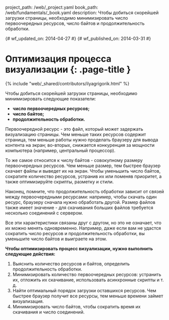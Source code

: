 project_path: /web/_project.yaml
book_path: /web/fundamentals/_book.yaml
description: Чтобы добиться скорейшей загрузки страницы, необходимо минимизировать число первоочередных ресурсов, число байтов и продолжительность обработки.

{# wf_updated_on: 2014-04-27 #}
{# wf_published_on: 2014-03-31 #}

# Оптимизация процесса визуализации {: .page-title }

{% include "web/_shared/contributors/ilyagrigorik.html" %}




Чтобы добиться скорейшей загрузки страницы, необходимо минимизировать следующие показатели:

* **число первоочередных ресурсов;**
* **число байтов;**
* **продолжительность обработки.**

Первоочередной ресурс - это файл, который может задержать визуализацию страницы. Чем меньше таких ресурсов содержит страница, тем меньше работы нужно проделать браузеру для вывода контента на экран; во-вторых, снижается конкуренция за мощности компьютера (например, центральный процессор).

То же самое относится к числу байтов - совокупному размеру первоочередных ресурсов. Чем меньше размер, тем быстрее браузер скачает файлы и выведет их на экран. Чтобы уменьшить число байтов, сократите количество ресурсов, устранив их или поменяв приоритет, а также оптимизируйте скрипты, разметку и стили.

Наконец, помните, что продолжительность обработки зависит от связей между первоочередными ресурсами: например, чтобы скачать один ресурс, браузеру сначала нужно обработать другой. Размер файлов также имеет значение - для скачивания больших файлов требуется несколько соединений с сервером.

Все эти характеристики связаны друг с другом, но это не означает, что их можно менять одновременно. Например, даже если вам не удастся сократить число ресурсов и продолжительность обработки, вы уменьшите число байтов и выиграете на этом.

**Чтобы оптимизировать процесс визуализации, нужно выполнить следующие действия:**

1. Выяснить количество ресурсов и байтов, определить продолжительность обработки.
2. Минимизировать количество первоочередных ресурсов: устранить их, отложить их скачивание, использовать асинхронные скрипты и т. д.
3. Найти оптимальный порядок загрузки оставшихся ресурсов. Чем быстрее браузер получит все ресурсы, тем меньше времени займет визуализация.
4. Минимизировать число байтов, чтобы сократить время их скачивания и число соединений.



